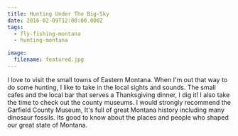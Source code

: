 ```yaml
---
title: Hunting Under The Big-Sky
date: 2016-02-09T12:00:00.000Z
tags:
  - fly-fishing-montana
  - hunting-montana

image:
  filename: featured.jpg
---
```


I love to visit the small towns of Eastern Montana. When I'm out that way to do some hunting, I like to take in the local sights and sounds. The small cafes and the local bar that serves a Thanksgiving dinner, I dig it! I also take the time to check out the county museums. I would strongly recommend the Garfield County Museum, It's full of great Montana history including many dinosaur fossils. Its good to know about the places and people who shaped our great state of Montana.
